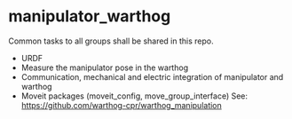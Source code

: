 # manipulator_warthog

Common tasks to all groups shall be shared in this repo.

- URDF 
- Measure the manipulator pose in the warthog
- Communication, mechanical and electric integration of manipulator and warthog
- Moveit packages (moveit_config, move_group_interface)
See: https://github.com/warthog-cpr/warthog_manipulation
